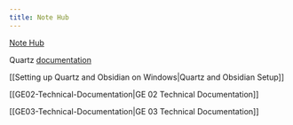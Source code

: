 ```yaml
---
title: Note Hub
---
```

[Note Hub](https://loganllassiter.github.io/quartz/)

Quartz [documentation](https://quartz.jzhao.xyz) 

[[Setting up Quartz and Obsidian on Windows|Quartz and Obsidian Setup]]

[[GE02-Technical-Documentation|GE 02 Technical Documentation]]

[[GE03-Technical-Documentation|GE 03 Technical Documentation]]

